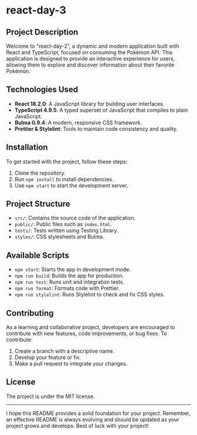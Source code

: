 # react-day-3

## Project Description
Welcome to "react-day-2", a dynamic and modern application built with React and TypeScript, focused on consuming the Pokémon API. This application is designed to provide an interactive experience for users, allowing them to explore and discover information about their favorite Pokémon.

## Technologies Used
- **React 18.2.0**: A JavaScript library for building user interfaces.
- **TypeScript 4.9.5**: A typed superset of JavaScript that compiles to plain JavaScript.
- **Bulma 0.9.4**: A modern, responsive CSS framework.
- **Prettier & Stylelint**: Tools to maintain code consistency and quality.

## Installation
To get started with the project, follow these steps:
1. Clone the repository.
2. Run `npm install` to install dependencies.
3. Use `npm start` to start the development server.

## Project Structure
- `src/`: Contains the source code of the application.
- `public/`: Public files such as `index.html`.
- `tests/`: Tests written using Testing Library.
- `styles/`: CSS stylesheets and Bulma.

## Available Scripts
- `npm start`: Starts the app in development mode.
- `npm run build`: Builds the app for production.
- `npm run test`: Runs unit and integration tests.
- `npm run format`: Formats code with Prettier.
- `npm run stylelint`: Runs Stylelint to check and fix CSS styles.

## Contributing
As a learning and collaborative project, developers are encouraged to contribute with new features, code improvements, or bug fixes. To contribute:
1. Create a branch with a descriptive name.
2. Develop your feature or fix.
3. Make a pull request to integrate your changes.

## License
The project is under the MIT license.

---

I hope this README provides a solid foundation for your project. Remember, an effective README is always evolving and should be updated as your project grows and develops. Best of luck with your project!
